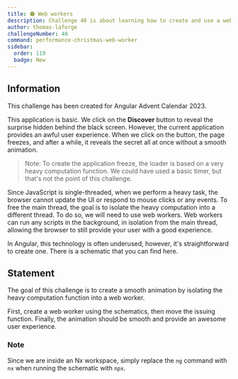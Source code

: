 ```yaml
---
title: 🟠 Web workers
description: Challenge 40 is about learning how to create and use a web worker
author: thomas-laforge
challengeNumber: 40
command: performance-christmas-web-worker
sidebar:
  order: 119
  badge: New
---
```


## Information

This challenge has been created for Angular Advent Calendar 2023.

This application is basic. We click on the **Discover** button to reveal the surprise hidden behind the black screen. However, the current application provides an awful user experience. When we click on the button, the page freezes, and after a while, it reveals the secret all at once without a smooth animation.

> Note: To create the application freeze, the loader is based on a very heavy computation function. We could have used a basic timer, but that's not the point of this challenge.

Since JavaScript is single-threaded, when we perform a heavy task, the browser cannot update the UI or respond to mouse clicks or any events. To free the main thread, the goal is to isolate the heavy computation into a different thread. To do so, we will need to use web workers. Web workers can run any scripts in the background, in isolation from the main thread, allowing the browser to still provide your user with a good experience.

In Angular, this technology is often underused, however, it's straightforward to create one. There is a schematic that you can find here.

## Statement

The goal of this challenge is to create a smooth animation by isolating the heavy computation function into a web worker.

First, create a web worker using the schematics, then move the issuing function. Finally, the animation should be smooth and provide an awesome user experience.

### Note

Since we are inside an Nx workspace, simply replace the `ng` command with `nx` when running the schematic with `npx`.

